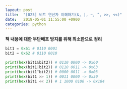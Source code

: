 ```yaml
---
layout: post
title:  "[025] 비트 연산자 이해하기(&, |, ~, ^, >>, <<)"
date:   2018-05-01 11:55:00 +0900
categories: python
---
```

**책 내용에 대한 무단배포 방지를 위해 최소한으로 정리**

```python
bit1 = 0x61 # 0110 0001
bit2 = 0x62 # 0110 0010

print(hex(bit1&bit2)) # 0110 0000 -> 0x60
print(hex(bit1|bit2)) # 0110 0011 -> 0x63
print(hex(bit1^bit2)) # 0000 0011 -> 0x03
print(hex(bit1 >> 1)) # 0011 0000 -> 0x30
print(hex(bit1 << 2)) # 1 1000 0100 -> 0x184
```
